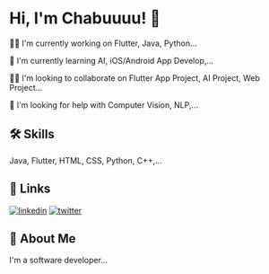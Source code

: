 
# Hi, I'm Chabuuuu! 👋


👩‍💻 I'm currently working on Flutter, Java, Python...

🧠 I'm currently learning AI, iOS/Android App Develop,...

👯‍♀️ I'm looking to collaborate on Flutter App Project, AI Project, Web Project...

🤔 I'm looking for help with Computer Vision, NLP,...


## 🛠 Skills
Java, Flutter, HTML, CSS, Python, C++,...


## 🔗 Links
[![linkedin](https://img.shields.io/badge/linkedin-0A66C2?style=for-the-badge&logo=linkedin&logoColor=white)](https://www.linkedin.com/mwlite/in/th%E1%BB%8Bnh-ph%C3%BA-5ba854260 )
[![twitter](https://img.shields.io/badge/twitter-1DA1F2?style=for-the-badge&logo=twitter&logoColor=white)](https://twitter.com/ChaBu1182432 )


## 🚀 About Me
I'm a software developer...

